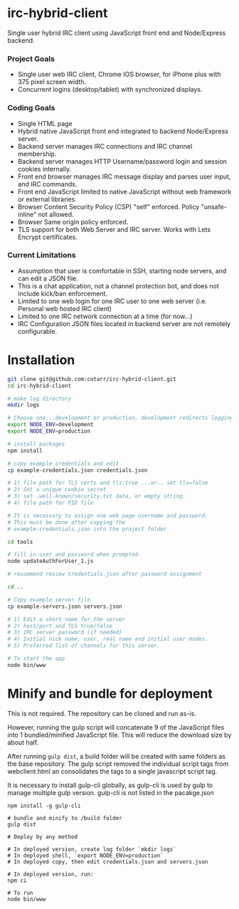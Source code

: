 # irc-hybrid-client

Single user hybrid IRC client using JavaScript front end and Node/Express backend.

### Project Goals

- Single user web IRC client, Chrome IOS browser, for iPhone plus with 375 pixel screen width.
- Concurrent logins (desktop/tablet) with synchronized displays.

### Coding Goals

- Single HTML page
- Hybrid native JavaScript front end integrated to backend Node/Express server.
- Backend server manages IRC connections and IRC channel membership.
- Backend server manages HTTP Username/password login and session cookies internally.
- Front end browser manages IRC message display and parses user input, and IRC commands.
- Front end JavaScript limited to native JavaScript without web framework or external libraries.
- Browser Content Security Policy (CSP) "self" enforced. Policy "unsafe-inline" not allowed.
- Browser Same origin policy enforced.
- TLS support for both Web Server and IRC server. Works with Lets Encrypt certificates.

### Current Limitations

- Assumption that user is comfortable in SSH, starting node servers, and can edit a JSON file.
- This is a chat application, not a channel protection bot, and does not include kick/ban enforcement.
- Limited to one web login for one IRC user to one web server (i.e. Personal web hosted IRC client)
- Limited to one IRC network connection at a time (for now...)
- IRC Configuration JSON files located in backend server are not remotely configurable.

# Installation

```bash
git clone git@github.com:cotarr/irc-hybrid-client.git
cd irc-hybrid-client

# make log directory
mkdir logs

# Choose one...development or production, development redirects logging to console.
export NODE_ENV=development
export NODE_ENV=production

# install packages
npm install

# copy example credentials and edit
cp example-credentials.json credentials.json

# 1) file path for TLS certs and tls:true ...or.. set tls=false
# 2) Set a unique cookie secret
# 3) set .well-known/security.txt data, or empty string.
# 4) file path for PID file

# It is necessary to assign one web page username and password.
# This must be done after copying the
# example-credentials.json into the project folder

cd tools

# fill in user and password when prompted.
node updateAuthForUser_1.js

# recommend review credentials.json after password assignment

cd ..

# Copy example server file
cp example-servers.json servers.json

# 1) Edit a short name for the server
# 2) host/port and TLS true/false
# 3) IRC server password (if needed)
# 4) Initial nick name, user, real name and initial user modes.
# 5) Preferred list of channels for this server.

# To start the app
node bin/www
```

# Minify and bundle for deployment

This is not required. The repository can be cloned and run as-is.

However, running the gulp script will concatenate 9 of the JavaScript
files into 1 bundled/minified JavaScript file.
This will reduce the  download size by about half.

After running `gulp dist`, a build folder will be created with same
folders as the base repository. The gulp script removed the individual
script tags from webclient.html an consolidates the tags
to a single javascript script tag.

It is necessary to install gulp-cli globally, as gulp-cli
is used by gulp to manage multiple gulp version. gulp-cli is not
listed in the pacakge.json

```
npm install -g gulp-cli

# bundle and minify to /build folder
gulp dist

# Deploy by any method

# In deployed version, create log folder `mkdir logs`
# In deployed shell, `export NODE_ENV=production`
# In deployed copy, then edit credentials.json and servers.json

# In deployed version, run:
npm ci

# To run
node bin/www
```
